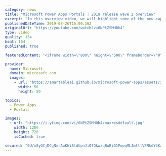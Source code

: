 ```yaml
---
category: news
title: "Microsoft Power Apps Portals | 2019 release wave 2 overview"
excerpt: "In this overview video, we will highlight some of the new capabilities included in Microsoft Power Apps Portals that will help you plan and prepare for the upcoming updates with confidence.     Here are the capabilities covered:  • Low-code responsive website creation  • Commercial or enterprise login"
publishedDateTime: 2019-08-26T15:00:16Z
originalUrl: "https://youtube.com/watch?v=6NPtZSMH0h4"
type: video
quality: 154
heat: 154
published: true

featuredContent: "<iframe width=\"800\" height=\"500\" frameborder=\"0\" src=\"https://www.youtube.com/embed/6NPtZSMH0h4\" allow=\"accelerometer; autoplay; encrypted-media; gyroscope; picture-in-picture\" allowfullscreen></iframe>"

provider:
  name: Microsoft
  domain: microsoft.com
  images:
    - url: "https://smartableai.github.io/microsoft-power-apps/assets/images/organizations/microsoft.com-50x50.jpg"
      width: 50
      height: 50

topics:
  - Power Apps
  - Portals

images:
  - url: "https://i.ytimg.com/vi/6NPtZSMH0h4/maxresdefault.jpg"
    width: 1280
    height: 720
    isCached: true

secured: "6U/x8yGCjDCgNmrAwKWiStdUpnJiQ7GkwzqBuBiG1PwpqMLJmlltVENkdY4KaIrfTJ9tEGSLScbFbiY3R4Sw/GTbWSJFDqxEy9Zv8xzhcIXkHwS27bRzppHa4LAaWpzxGEtKZqAvSYSgnxlbrg2XvQafG8kH69Tvc7S7vzilTMJVrv5lrBz79IoCQMWAIqVvNh/ecQ5pIn2BHG8MvHTNqkdxUhzjkS7JBsf/EVfq+od6+LuB+7ci9YaFOdulHvh6chA/uEbcC+OLiys8IJw2yDPVVeCSAUsO4sNdoR/7dEJ8HBm9dUMvtcNw0zf1V0tU8ib4VGY+MehPlC9cshpaepfPdPQcIRKAQmKWSlgkSfTyN0dmf+7oj3ItDjgfMNJfSKldp6aDKJOJMyw6s9+QoM/ba0T5WSg/+FZE1LuH7guqxnOefAq3xNU5CT0jHgIx;9SeAJ3XjFw29qhqCwVCw7w=="
---
```


